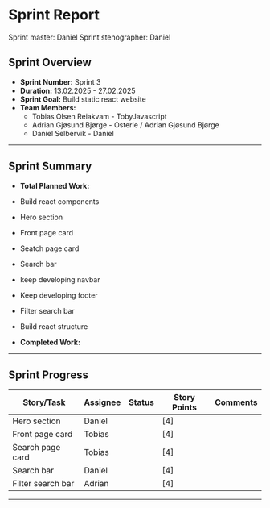 # **Sprint Report**

Sprint master: Daniel
Sprint stenographer: Daniel

## **Sprint Overview**
- **Sprint Number:** Sprint 3
- **Duration:** 13.02.2025 - 27.02.2025
- **Sprint Goal:** Build static react website
- **Team Members:**
  - Tobias Olsen Reiakvam - TobyJavascript
  - Adrian Gjøsund Bjørge - Osterie / Adrian Gjøsund Bjørge
  - Daniel Selbervik - Daniel

---

## **Sprint Summary**
- **Total Planned Work:**
 - Build react components
 - Hero section
 - Front page card
 - Seatch page card
 - Search bar
 - keep developing navbar
 - Keep developing footer
 - Filter search bar


 - Build react structure
 

- **Completed Work:**

---

## **Sprint Progress**
| Story/Task                                | Assignee              | Status       | Story Points | Comments     |
|-------------------------------------------|-----------------------|--------------|--------------|--------------|
| Hero section                    | Daniel          |    | [4]          |          |
| Front page card                 | Tobias          |    | [4]          |          |
| Search page card                | Tobias          |    | [4]          |          |
| Search bar                      | Daniel          |    | [4]          |          |
| Filter search bar               | Adrian          |    | [4]          |          |
---